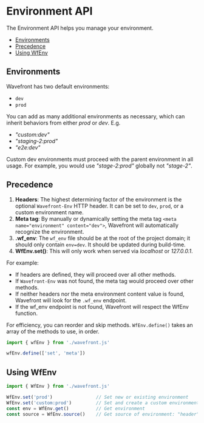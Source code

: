 # Environment API

The Environment API helps you manage your environment.

- [Environments](#environments)
- [Precedence](#precedence)
- [Using WfEnv](#using-wfenv)
    
## Environments
Wavefront has two default environments: 
- `dev`
- `prod`
  
You can add as many additional environments as necessary, which can inherit behaviors from either _prod_ or _dev_.
E.g.
- _"custom:dev"_
- _"staging-2:prod"_
- _"e2e:dev"_

Custom dev environments must proceed with the parent environment in all usage. For example, you would use _"stage-2:prod"_ globally not _"stage-2"_.

## Precedence 
1. **Headers**: The highest determining factor of the environment is the optional `Wavefront-Env` HTTP header. It can be set to `dev`, `prod`, or a custom environment name.
2. **Meta tag**: By manually or dynamically setting the meta tag `<meta name="environment" content="dev">`, Wavefront will automatically recognize the environment.
3. **.wf_env**: The `wf_env` file should be at the root of the project domain; it should only contain `env=dev`. It should be updated during build-time.
4. **WfEnv.set(<env>)**: This will only work when served via _localhost_ or _127.0.0.1_.

For example: 
- If headers are defined, they will proceed over all other methods.
- If `Wavefront-Env` was not found, the meta tag would proceed over other methods.
- If neither headers nor the meta environment content value is found, Wavefront will look for the `.wf_env` endpoint.
- If the wf_env endpoint is not found, Wavefront will respect the WfEnv function.

For efficiency, you can reorder and skip methods. `WfEnv.define()` takes an array of the methods to use, in order.
```javascript
import { wfEnv } from './wavefront.js'

wfEnv.define(['set', 'meta'])
```
## Using WfEnv 
```javascript
import { WfEnv } from './wavefront.js'

WfEnv.set('prod')                // Set new or existing environment
WfEnv.set('custom:prod')         // Set and create a custom environment that inherits internal rules from prod
const env = WfEnv.get()          // Get environment
const source = WfEnv.source()    // Get source of environment: "header" | "meta" | "wf_env" | "set"
```
